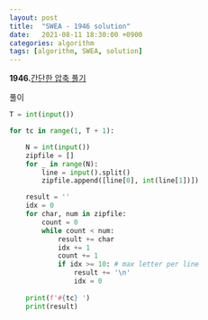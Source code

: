 ```yaml
---
layout: post
title:  "SWEA - 1946 solution"
date:   2021-08-11 18:30:00 +0900
categories: algorithm
tags: [algorithm, SWEA, solution]
---
```

**1946.**[간단한 압축 풀기](https://swexpertacademy.com/main/code/problem/problemDetail.do?contestProbId=AV5PmkDKAOMDFAUq&categoryId=AV5PmkDKAOMDFAUq&categoryType=CODE&problemTitle=1946&orderBy=FIRST_REG_DATETIME&selectCodeLang=ALL&select-1=&pageSize=10&pageIndex=1)

풀이

```python
T = int(input())

for tc in range(1, T + 1):

    N = int(input())
    zipfile = []
    for _ in range(N):
        line = input().split()
        zipfile.append([line[0], int(line[1])])

    result = ''
    idx = 0
    for char, num in zipfile:
        count = 0
        while count < num:
            result += char
            idx += 1
            count += 1
            if idx >= 10: # max letter per line
                result += '\n'
                idx = 0
    
    print(f'#{tc} ')
    print(result)
```

